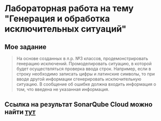 # Лабораторная работа на тему "Генерация и обработка исключительных ситуаций"

## Мое задание

> На основе созданных в л.р. №3  классов, продемонстрировать генерацию исключений. Промоделировать ситуацию, в которой будет осуществляться проверка ввода строк. Например, если в строку необходимо записать цифры и латинские символы, то при вводе другой информации  сгенерировать исключительную ситуацию. В сообщение об ошибке должна входить информация о том, что введена  не указанная информация.

## Ссылка на результат SonarQube Cloud можно найти [тут](https://sonarcloud.io/project/overview?id=kozakmikhail1_cpp_lab_6)
